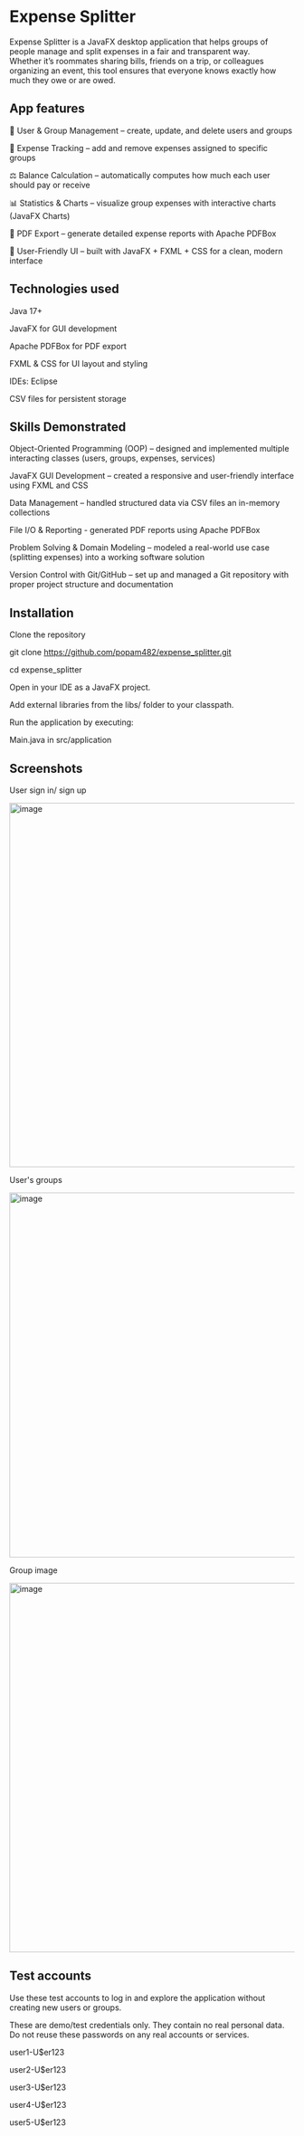 # Expense Splitter
Expense Splitter is a JavaFX desktop application that helps groups of people manage and split expenses in a fair and transparent way. \
Whether it’s roommates sharing bills, friends on a trip, or colleagues organizing an event, this tool ensures that everyone knows exactly how much they owe or are owed.

## App features
👥 User & Group Management – create, update, and delete users and groups

🧾 Expense Tracking – add and remove expenses assigned to specific groups

⚖️ Balance Calculation – automatically computes how much each user should pay or receive

📊 Statistics & Charts – visualize group expenses with interactive charts (JavaFX Charts)

📑 PDF Export – generate detailed expense reports with Apache PDFBox

🎨 User-Friendly UI – built with JavaFX + FXML + CSS for a clean, modern interface

## Technologies used
Java 17+

JavaFX for GUI development

Apache PDFBox for PDF export

FXML & CSS for UI layout and styling

IDEs: Eclipse

CSV files for persistent storage

## Skills Demonstrated

Object-Oriented Programming (OOP) – designed and implemented multiple interacting classes (users, groups, expenses, services)

JavaFX GUI Development – created a responsive and user-friendly interface using FXML and CSS

Data Management – handled structured data via CSV files an in-memory collections

File I/O & Reporting - generated PDF reports using Apache PDFBox

Problem Solving & Domain Modeling – modeled a real-world use case (splitting expenses) into a working software solution

Version Control with Git/GitHub – set up and managed a Git repository with proper project structure and documentation

## Installation

Clone the repository

git clone https://github.com/popam482/expense_splitter.git

cd expense_splitter

Open in your IDE as a JavaFX project.

Add external libraries from the libs/ folder to your classpath.

Run the application by executing:

Main.java in src/application

## Screenshots

User sign in/ sign up

<img width="1094" height="644" alt="image" src="https://github.com/user-attachments/assets/5c901361-affb-4c15-b413-b78fd4ab0a10" />


User's groups

<img width="1093" height="645" alt="image" src="https://github.com/user-attachments/assets/46f75089-5ff6-4019-a2a4-168952fd640f" />


Group image

<img width="1094" height="653" alt="image" src="https://github.com/user-attachments/assets/f34d8423-4a42-4b2c-aa77-d21bfc6b817f" />

## Test accounts

Use these test accounts to log in and explore the application without creating new users or groups.

These are demo/test credentials only. They contain no real personal data. Do not reuse these passwords on any real accounts or services.

user1-U$er123

user2-U$er123

user3-U$er123

user4-U$er123

user5-U$er123

